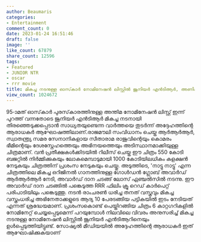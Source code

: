 ```yaml
---
author: Beaumaris
categories:
- Entertainment
comment_count: 0
date: 2023-01-24 16:51:46
draft: false
image: ''
like_count: 67879
share_count: 12596
tags:
- Featured
- JUNIOR NTR
- oscar
- rrr movie
title: മികച്ച നടനുള്ള ഓസ്‌കാർ നോമിനേഷൻ ലിസ്റ്റിൽ ജൂനിയർ എൻടിആർ, അണികൾ ആവേശത്തിൽ
view_count: 1024672
---
```


95-ാമത് ഓസ്‌കാർ പുരസ്‌കാരത്തിനുള്ള അന്തിമ നോമിനേഷൻ ലിസ്റ്റ് ഇന്ന് പുറത്ത് വന്നതോടെ ജൂനിയർ എൻടിആർ മികച്ച നടനായി തിരഞ്ഞെടുക്കപ്പെടാൻ സാധ്യതയുണ്ടെന്ന വാർത്തയെ തുടർന്ന് അദ്ദേഹത്തിന്റെ ആരാധകർ ആഘോഷത്തിലാണ്.രാജമൗലി സംവിധാനം ചെയ്ത ആർആർആർ, സ്വാതന്ത്ര്യ സമര സേനാനികളായ സീതാരാമ രാജുവിന്റെയും കൊമരം ഭീമിന്റെയും ദേശസ്നേഹത്തെയും അഭിനയത്തെയും അടിസ്ഥാനമാക്കിയുള്ള ചിത്രമാണ്. വൻ പ്രതീക്ഷകൾക്കിടയിൽ റിലീസ് ചെയ്ത ഈ ചിത്രം 550 കോടി ബജറ്റിൽ നിർമ്മിക്കുകയും ലോകമെമ്പാടുമായി 1000 കോടിയിലധികം കളക്ഷൻ നേടുകയും ചിത്രത്തിന് പ്രശംസ നേടുകയും ചെയ്തു. അടുത്തിടെ, 'നാട്ടു നാട്ടു' എന്ന ചിത്രത്തിലെ മികച്ച ഒറിജിനൽ ഗാനത്തിനുള്ള ഗോൾഡൻ ഗ്ലോബ് അവാർഡ് ആർആർആർ നേടി, അവാർഡ് ദാന ചടങ്ങ് ലോസ് ഏഞ്ചൽസിൽ നടന്നു. ഈ അവാർഡ് ദാന ചടങ്ങിൽ പങ്കെടുത്ത RRR ഫിലിം ക്രൂ റെഡ് കാർപെറ്റ് പരിപാടിയിലും പങ്കെടുത്തു. നടൻ രാംചരൺ ധരിച്ച തനത് വസ്ത്രവും മികച്ച വസ്ത്രംധരിച്ച അഭിനേതാക്കളുടെ ആദ്യ 10 പേരടങ്ങിയ പട്ടികയിൽ ഇടം നേടിയത് എന്നത് ശ്രദ്ധേയമാണ്. പ്രശംസകൊണ്ട് പെയ്തിറങ്ങിയ ചിത്രം 6 കാറ്റഗറികളിൽ നോമിനേറ്റ് ചെയ്യപ്പെടുമെന്ന് പറയുമ്പോൾ നിലവിലെ വിവരം അനുസരിച്ച് മികച്ച നടനുള്ള നോമിനേഷൻ ലിസ്റ്റിൽ ജൂനിയർ എൻടിആറിനെയും ഉൾപ്പെടുത്തിയിട്ടുണ്ട്. സോഷ്യൽ മീഡിയയിൽ അദ്ദേഹത്തിന്റെ ആരാധകർ ഇത് ആഘോഷിക്കുകയാണ് &nbsp;